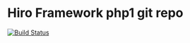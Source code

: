 # Hiro Framework php1 git repo

[![Build Status](https://travis-ci.org/bgruszka/hiro.svg?branch=master)](https://travis-ci.org/bgruszka/hiro)
